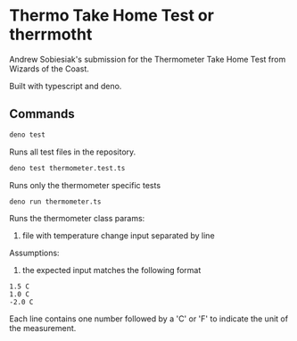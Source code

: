 # Thermo Take Home Test or therrmotht

Andrew Sobiesiak's submission for the Thermometer Take Home Test from Wizards of the Coast.

Built with typescript and deno.

## Commands

```bash
deno test
```

Runs all test files in the repository.

```bash
deno test thermometer.test.ts 
```

Runs only the thermometer specific tests

```bash
deno run thermometer.ts
```

Runs the thermometer class
params:

1. file with temperature change input separated by line


Assumptions:

1. the expected input matches the following format

```text
1.5 C
1.0 C
-2.0 C
```

Each line contains one number followed by a 'C' or 'F' to indicate the unit of the measurement.